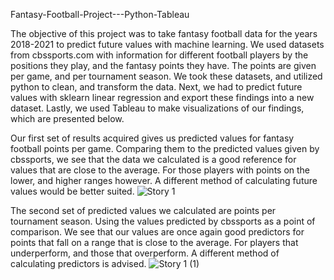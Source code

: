 Fantasy-Football-Project---Python-Tableau

The objective of this project was to take fantasy football data for the years 2018-2021 to predict future values with machine learning. We used datasets from cbssports.com with information for different football players by the positions they play, and the fantasy points they have. The points are given per game, and per tournament season. We took these datasets, and utilized python to clean, and transform the data. Next, we had to predict future values with sklearn linear regression and export these findings into a new dataset. Lastly, we used Tableau to make visualizations of our findings, which are presented below.

Our first set of results acquired gives us predicted values for fantasy football points per game. Comparing them to the predicted values given by cbssports, we see that the data we calculated is a good reference for values that are close to the average. For those players with points on the lower, and higher ranges however. A different method of calculating future values would be better suited.
![Story 1](https://user-images.githubusercontent.com/79889633/136641059-4d9b7ff6-af28-460c-aa28-5f0394fd05ad.png)

The second set of predicted values we calculated are points per tournament season. Using the values predicted by cbssports as a point of comparison. We see that our values are once again good predictors for points that fall on a range that is close to the average. For players that underperform, and those that overperform. A different method of calculating predictors is advised.
![Story 1 (1)](https://user-images.githubusercontent.com/79889633/136641786-85d56614-0e51-4154-88d3-d9510c0346bc.png)
